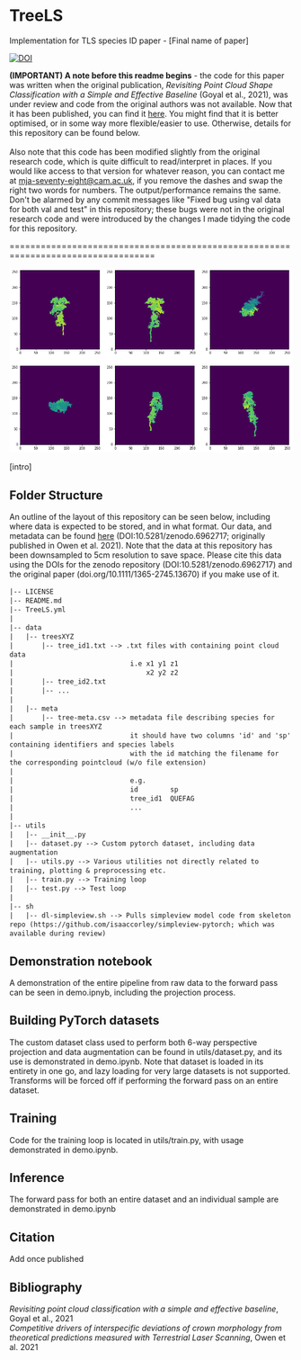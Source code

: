 # TreeLS
Implementation for TLS species ID paper - [Final name of paper]

[![DOI](https://zenodo.org/badge/494533978.svg)](https://zenodo.org/badge/latestdoi/494533978)

**(IMPORTANT) A note before this readme begins** - the code for this paper was written when the original publication, 
*Revisiting Point Cloud Shape Classification with a Simple and Effective Baseline* (Goyal et al., 2021), was under review and code from the original authors 
was not available. Now that it has been published, you can find it [here](https://github.com/princeton-vl/SimpleView). You might find that it is better 
optimised, or in some way more flexible/easier to use. Otherwise, details for this repository can be found below. <br/>
<br/>
Also note that this code has been modified slightly from the original research code, which is quite difficult to read/interpret in places. If you would like access to that version for whatever reason, you can contact me at mja-seventy-eight@cam.ac.uk, if you remove the dashes and swap the right two words for numbers. The output/performance remains the same. Don't be alarmed by any commit messages like "Fixed bug using val data for both val and test" in this repository; these bugs were not in the original research code and were introduced by the changes I made tidying the code for this repository.

==================================================================================<br/>

![image](projections.png)

[intro]

## Folder Structure
An outline of the layout of this repository can be seen below, including where data is expected to be stored, and in what format. Our data, and metadata can be found [here](https://zenodo.org/record/6962717#.Yu_Dc_HMK3I) (DOI:10.5281/zenodo.6962717; originally published in Owen et al. 2021). Note that the data at this repository has been downsampled to 5cm resolution to save space. Please cite this data using the DOIs for the zenodo repository (DOI:10.5281/zenodo.6962717) and the original paper (doi.org/10.1111/1365-2745.13670) if you make use of it.


```
|-- LICENSE 
|-- README.md 
|-- TreeLS.yml 
| 
|-- data 
|   |-- treesXYZ 
|       |-- tree_id1.txt --> .txt files with containing point cloud data 
|                             i.e x1 y1 z1
|                                 x2 y2 z2
|       |-- tree_id2.txt      
|       |-- ... 
|
|   |-- meta
|       |-- tree-meta.csv --> metadata file describing species for each sample in treesXYZ
|                             it should have two columns 'id' and 'sp' containing identifiers and species labels
|                             with the id matching the filename for the corresponding pointcloud (w/o file extension)
|
|                             e.g. 
|                             id        sp
|                             tree_id1  QUEFAG
|                             ...
| 
|-- utils 
|   |-- __init__.py 
|   |-- dataset.py --> Custom pytorch dataset, including data augmentation
|   |-- utils.py --> Various utilities not directly related to training, plotting & preprocessing etc.
|   |-- train.py --> Training loop
|   |-- test.py --> Test loop
| 
|-- sh 
|   |-- dl-simpleview.sh --> Pulls simpleview model code from skeleton repo (https://github.com/isaaccorley/simpleview-pytorch; which was available during review)
```

## Demonstration notebook
A demonstration of the entire pipeline from raw data to the forward pass can be seen in demo.ipnyb, including the projection process.

## Building PyTorch datasets
The custom dataset class used to perform both 6-way perspective projection and data augmentation can be found in utils/dataset.py, and its use is demonstrated in demo.ipynb. Note that dataset is loaded in its entirety in one go, and lazy loading for very large datasets is not supported. Transforms will be forced off if performing the forward pass on an entire dataset.

## Training
Code for the training loop is located in utils/train.py, with usage demonstrated in demo.ipynb.

## Inference
The forward pass for both an entire dataset and an individual sample are demonstrated in demo.ipynb

## Citation
Add once published

## Bibliography
*Revisiting point cloud classification with a simple and effective baseline*, Goyal et al., 2021 <br/>
*Competitive drivers of interspecific deviations of crown morphology from theoretical predictions measured with Terrestrial Laser Scanning*, Owen et al. 2021
